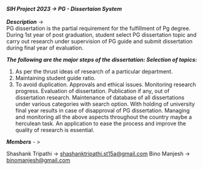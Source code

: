 ***SIH Project 2023 -> PG - Dissertaion System***<br>
<br>
***Description*** -> 	
PG dissertation is the partial requirement for the fulfillment of Pg degree. During 1st year of post graduation, student select PG dissertation topic and carry out research under supervision of PG guide and submit dissertation during final year of evaluation. 

***The following are the major steps of the dissertation: Selection of topics:***
1. As per the thrust ideas of research of a particular department.
2. Maintaining student guide ratio.
3. To avoid duplication. Approvals and ethical issues. Monitoring research progress. Evaluation of dissertation. Publication if any, out of dissertation research. Maintenance of database of all dissertations under various categories with search option. With holding of university final year results in case of disapproval of PG dissertation. Managing and monitoring all the above aspects throughout the country maybe a herculean task. An application to ease the process and improve the quality of research is essential.<br>

***Members*** - >

Shashank Tripathi  -> shashanktripathi.st15a@gmail.com
Bino Manjesh -> binomanjesh@gmail.com


